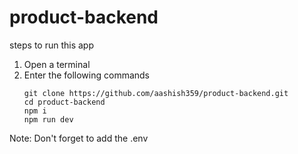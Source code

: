 # product-backend

steps to run this app

1. Open a terminal
2. Enter the following commands
    ```
    git clone https://github.com/aashish359/product-backend.git
    cd product-backend
    npm i
    npm run dev
    ```
Note: Don't forget to add the .env
